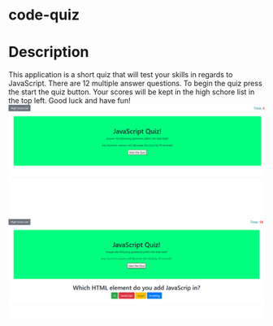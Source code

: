 # code-quiz
<h1>Description</h1>
<p>This application is a short quiz that will test your skills in regards to JavaScript. There are 12 multiple answer questions. To begin the quiz press the start the quiz button. Your scores will be kept in the high schore list in the top left. Good luck and have fun!
  
  <img src= "./Screenshot (15).png">
  <img src= "./Screenshot (16).png">
